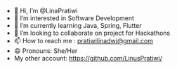 - 👋 Hi, I’m @LinaPratiwi
- 👀 I’m interested in Software Development
- 🌱 I’m currently learning Java, Spring, Flutter
- 💞️ I’m looking to collaborate on project for Hackathons
- 📫 How to reach me : pratiwilinadwi@gmail.com
- 😄 Pronouns: She/Her
- My other account: https://github.com/LinusPratiwi/


